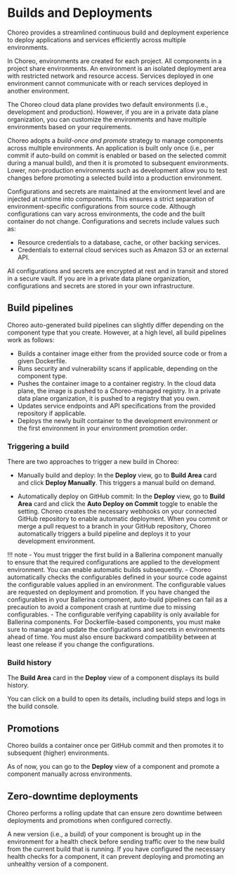 # Builds and Deployments

Choreo provides a streamlined continuous build and deployment experience to deploy applications and services efficiently across multiple environments.

In Choreo, environments are created for each project. All components in a project share environments. An environment is an isolated deployment area with restricted network and resource access. Services deployed in one environment cannot communicate with or reach services deployed in another environment.

The Choreo cloud data plane provides two default environments (i.e., development and production). However, if you are in a private data plane organization, you can customize the environments and have multiple environments based on your requirements. 

Choreo adopts a *build-once and promote* strategy to manage components across multiple environments. An application is built only once (i.e., per commit if auto-build on commit is enabled or based on the selected commit during a manual build), and then it is promoted to subsequent environments. Lower, non-production environments such as development allow you to test changes before promoting a selected build into a production environment.

Configurations and secrets are maintained at the environment level and are injected at runtime into components. This ensures a strict separation of environment-specific configurations from source code. Although configurations can vary across environments, the code and the built container do not change. Configurations and secrets include values such as: 

 - Resource credentials to a database, cache, or other backing services.
 - Credentials to external cloud services such as Amazon S3 or an external API.

All configurations and secrets are encrypted at rest and in transit and stored in a secure vault. If you are in a private data plane organization, configurations and secrets are stored in your own infrastructure.

## Build pipelines

Choreo auto-generated build pipelines can slightly differ depending on the component type that you create. However, at a high level, all build pipelines work as follows:

- Builds a container image either from the provided source code or from a given Dockerfile.
- Runs security and vulnerability scans if applicable, depending on the component type.
- Pushes the container image to a container registry. In the cloud data plane, the image is pushed to a Choreo-managed registry. In a private data plane organization, it is pushed to a registry that you own.
- Updates service endpoints and API specifications from the provided repository if applicable. 
-  Deploys the newly built container to the development environment or the first environment in your environment promotion order.

### Triggering a build

There are two approaches to trigger a new build in Choreo:

- Manually build and deploy: In the **Deploy** view, go to **Build Area** card and click **Deploy Manually**. This triggers a manual build on demand.

- Automatically deploy on GitHub commit: In the **Deploy** view, go to **Build Area** card and click the **Auto Deploy on Commit** toggle to enable the setting. Choreo creates the necessary webhooks on your connected GitHub repository to enable automatic deployment. When you commit or merge a pull request to a branch in your GitHub repository, Choreo automatically triggers a build pipeline and deploys it to your development environment.

!!! note
    - You must trigger the first build in a Ballerina component manually to ensure that the required configurations are applied to the development environment. You can enable automatic builds subsequently.
    - Choreo automatically checks the configurables defined in your source code against the configurable values applied in an environment. The configurable values are requested on deployment and promotion. If you have changed the configurables in your Ballerina component, auto-build pipelines can fail as a precaution to avoid a component crash at runtime due to missing configurables.
    - The configurable verifying capability is only available for Ballerina components. For Dockerfile-based components, you must make sure to manage and update the configurations and secrets in environments ahead of time. You must also ensure backward compatibility between at least one release if you change the configurations.

### Build history

The **Build Area** card in the **Deploy** view of a component displays its build history.
 
You can click on a build to open its details, including build steps and logs in the build console.


## Promotions

Choreo builds a container once per GitHub commit and then promotes it to subsequent (higher) environments. 

As of now, you can go to the **Deploy** view of a component and promote a component manually across environments.


## Zero-downtime deployments

Choreo performs a rolling update that can ensure zero downtime between deployments and promotions when configured correctly.

A new version (i.e., a build) of your component is brought up in the environment for a health check before sending traffic over to the new build from the current build that is running. If you have configured the necessary health checks for a component, it can prevent deploying and promoting an unhealthy version of a component.
